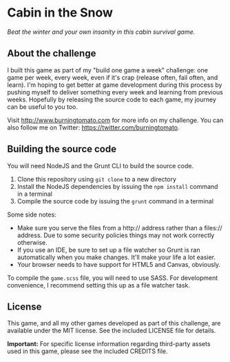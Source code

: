 Cabin in the Snow
=======

*Beat the winter and your own insanity in this cabin survival game.*

About the challenge
---
I built this game as part of my "build one game a week" challenge: one game per week, every week, even if it's crap (release often, fail often, and learn). I'm hoping to get better at game development during this process by pushing myself to deliver something every week and learning from previous weeks. Hopefully by releasing the source code to each game, my journey can be useful to you too.

Visit <http://www.burningtomato.com> for more info on my challenge. You can also follow me on Twitter: <https://twitter.com/burningtomato>.

Building the source code
---
You will need NodeJS and the Grunt CLI to build the source code.

1. Clone this repository using `git clone` to a new directory
2. Install the NodeJS dependencies by issuing the `npm install` command in a terminal
3. Compile the source code by issuing the `grunt` command in a terminal

Some side notes:

- Make sure you serve the files from a http:// address rather than a files:// address. Due to some security policies things may not work correctly otherwise.
- If you use an IDE, be sure to set up a file watcher so Grunt is ran automatically when you make changes. It'll make your life a lot easier.
- Your browser needs to have support for HTML5 and Canvas, obviously.

To compile the `game.scss` file, you will need to use SASS. For development convenience, I recommend setting this up as a file watcher task.

License
---
This game, and all my other games developed as part of this challenge, are available under the MIT license. See the included LICENSE file for details.

**Important:** For specific license information regarding third-party assets used in this game, please see the included CREDITS file.